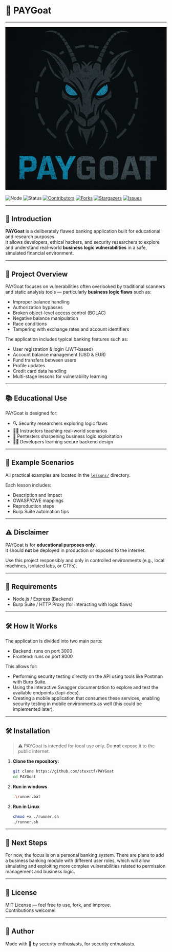 # 🐐 PAYGoat
---
<p align="center">
  <img src="/images/logo.png" alt="Logo" />
</p>

![Node](https://img.shields.io/badge/node.js-339933?style=for-the-badge&logo=Node.js&logoColor=white)
![Status](https://img.shields.io/badge/status-active_development-39FF14.svg?style=for-the-badge)
[![Contributors](https://img.shields.io/github/contributors/stuxctf/PAYGoat.svg?style=for-the-badge)](https://github.com/stuxctf/PAYGoat/graphs/contributors)
[![Forks](https://img.shields.io/github/forks/stuxctf/PAYGoat.svg?style=for-the-badge)](https://github.com/stuxctf/PAYGoat/network/members)
[![Stargazers](https://img.shields.io/github/stars/stuxctf/PAYGoat.svg?style=for-the-badge)](https://github.com/stuxctf/PAYGoat/stargazers)
[![Issues](https://img.shields.io/github/issues/stuxctf/PAYGoat.svg?style=for-the-badge)](https://github.com/stuxctf/PAYGoat/issues)

---
## 📜 Introduction

**PAYGoat** is a deliberately flawed banking application built for educational and research purposes.  
It allows developers, ethical hackers, and security researchers to explore and understand real-world **business logic vulnerabilities** in a safe, simulated financial environment.

---

## 🚀 Project Overview

PAYGoat focuses on vulnerabilities often overlooked by traditional scanners and static analysis tools — particularly **business logic flaws** such as:

- Improper balance handling
- Authorization bypasses
- Broken object-level access control (BOLAC)
- Negative balance manipulation
- Race conditions
- Tampering with exchange rates and account identifiers

The application includes typical banking features such as:

- User registration & login (JWT-based)
- Account balance management (USD & EUR)
- Fund transfers between users
- Profile updates
- Credit card data handling
- Multi-stage lessons for vulnerability learning

---

## 📚 Educational Use

PAYGoat is designed for:

- 🔍 Security researchers exploring logic flaws
- 🧑‍🏫 Instructors teaching real-world scenarios
- 🧪 Pentesters sharpening business logic exploitation
- 🧑‍💻 Developers learning secure backend design

---

## 📁 Example Scenarios

All practical examples are located in the [`lessons/`](./lessons/) directory.  


Each lesson includes:
- Description and impact
- OWASP/CWE mappings
- Reproduction steps
- Burp Suite automation tips

---

## ⚠️ Disclaimer

PAYGoat is for **educational purposes only**.  
It should **not** be deployed in production or exposed to the internet.

Use this project responsibly and only in controlled environments (e.g., local machines, isolated labs, or CTFs).

---

## 🔧 Requirements

- Node.js / Express (Backend)
- Burp Suite / HTTP Proxy (for interacting with logic flaws)

---

## 🛠️ How It Works

The application is divided into two main parts:

- Backend: runs on port 3000
- Frontend: runs on port 8000

This allows for:

- Performing security testing directly on the API using tools like Postman with Burp Suite.
- Using the interactive Swagger documentation to explore and test the available endpoints (/api-docs).
- Creating a mobile application that consumes these services, enabling security testing in mobile environments as well (this could be implemented later).

---

## 🛠️ Installation

> ⚠️ PAYGoat is intended for local use only. Do **not** expose it to the public internet.

1. **Clone the repository:**
   ```bash
   git clone https://github.com/stuxctf/PAYGoat
   cd PAYGoat
   ```

2. **Run in windows**
   ```bash
   .\runner.bat
   ```

3. **Run in Linux**

   ```bash
   chmod +x ./runner.sh
   ./runner.sh
   ```
---

## 🧠 Next Steps

For now, the focus is on a personal banking system. There are plans to add a business banking module with different user roles, which will allow simulating and exploiting more complex vulnerabilities related to permission management and business logic.

---

## 📜 License

MIT License — feel free to use, fork, and improve.  
Contributions welcome!

---

## 🙌 Author

Made with 💙 by security enthusiasts, for security enthusiasts.
